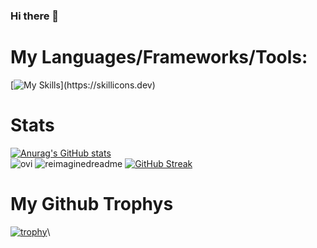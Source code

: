 ### Hi there 👋

<!--
**MarcelVincourt/MarcelVincourt** is a ✨ _special_ ✨ repository because its `README.md` (this file) appears on your GitHub profile.

Here are some ideas to get you started:

- 🔭 I’m currently working on ...
- 🌱 I’m currently learning ...
- 👯 I’m looking to collaborate on ...
- 🤔 I’m looking for help with ...
- 💬 Ask me about ...
- 📫 How to reach me: ...
- 😄 Pronouns: ...
- ⚡ Fun fact: ...
-->


# My Languages/Frameworks/Tools:
[![My Skills](https://skillicons.dev/icons?i=c,make,python,mysql,)](https://skillicons.dev)

# Stats
[![Anurag's GitHub stats](https://github-readme-stats.vercel.app/api?username=MarcelVincourt&show_icons=true&theme=radical)](https://github.com/anuraghazra/github-readme-stats)\
<img src="https://github-readme-stats.vercel.app/api/top-langs?username=MarcelVincourt&show_icons=true&locale=en&layout=compact&theme=chartreuse-dark" alt="ovi" />
<img src="https://myreadme.vercel.app/api/embed/MarcelVincourt?panels=userstatistics,toprepositories,toplanguages,commitgraph" alt="reimaginedreadme" />
[![GitHub Streak](https://streak-stats.demolab.com?user=MarcelVincourt&theme=monokai&hide_border=false)](https://git.io/streak-stats)

# My Github Trophys
[![trophy](https://github-profile-trophy.vercel.app/?username=MarcelVincourt&theme=monokai)](https://github.com/ryo-ma/github-profile-trophy)\
